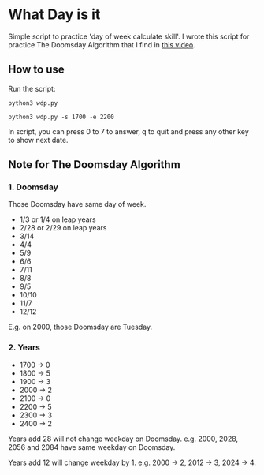 # What Day is it

Simple script to practice 'day of week calculate skill'. I wrote this script for practice The Doomsday Algorithm that I find in [this video](https://youtu.be/z2x3SSBVGJU).

## How to use

Run the script:
```
python3 wdp.py

python3 wdp.py -s 1700 -e 2200
```
In script, you can press 0 to 7 to answer, q to quit and press any other key to show next date.


## Note for The Doomsday Algorithm

### 1. Doomsday

Those Doomsday have same day of week.
- 1/3 or 1/4 on leap years
- 2/28 or 2/29 on leap years
- 3/14
- 4/4
- 5/9
- 6/6
- 7/11
- 8/8
- 9/5
- 10/10
- 11/7
- 12/12

E.g. on 2000, those Doomsday are Tuesday.

### 2. Years

- 1700 -> 0
- 1800 -> 5
- 1900 -> 3
- 2000 -> 2
- 2100 -> 0
- 2200 -> 5
- 2300 -> 3
- 2400 -> 2

Years add 28 will not change weekday on Doomsday. e.g. 2000, 2028, 2056 and 2084 have same weekday on Doomsday.

Years add 12 will change weekday by 1. e.g. 2000 -> 2, 2012 -> 3, 2024 -> 4.
